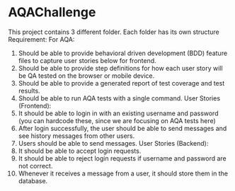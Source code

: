 # AQAChallenge
 
This project contains 3 different folder.
Each folder has its own structure
Requirement:
For AQA:
1. Should be able to provide behavioral driven development (BDD) feature files to capture user stories below for frontend.
2. Should be able to provide step definitions for how each user story will be QA tested on the browser or mobile device.
3. Should be able to provide a generated report of test coverage and test results.
4. Should be able to run AQA tests with a single command.
User Stories (Frontend):
1. It should be able to login in with an existing username and password (you can hardcode these, since we are focusing on AQA tests here)
2. After login successfully, the user should be able to send messages and see history messages from other users.
3. Users should be able to send messages.
User Stories (Backend):
1. It should be able to accept login requests.
2. It should be able to reject login requests if username and password are not correct.
3. Whenever it receives a message from a user, it should store them in the database.